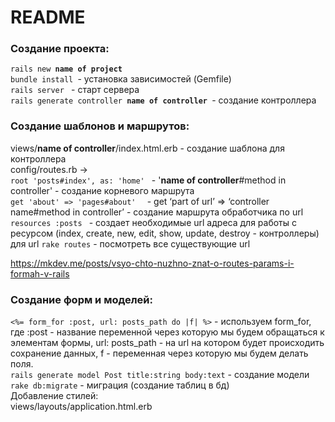 # README
<h3>Cоздание проекта:</h3>
<code>rails new <b>name of project</b></code><br>
<code>bundle install </code>- установка зависимостей (Gemfile)<br>
<code>rails server </code> - старт сервера<br>
<code>rails generate controller <b>name of controller</b> </code>- создание контроллера</li><br>
<h3>Создание шаблонов и маршрутов:</h3>
views/<b>name of controller</b>/index.html.erb - создание шаблона для контроллера <br>
config/routes.rb -> <br>
<code>root 'posts#index', as: 'home' </code>  -  '<b>name of controller</b>#method in controller' - создание корневого маршрута <br>
<code>get 'about' => 'pages#about'  </code>  -   get ‘part of url’ => ‘controller name#method in controller’ - создание маршрута обработчика по url <br>
<code>resources :posts </code> - создает необходимые url адреса для работы с ресурсом (index, create, new, edit, show, update, destroy - контроллеры) для url 
<code>rake routes</code> - посмотреть все существующие url

https://mkdev.me/posts/vsyo-chto-nuzhno-znat-o-routes-params-i-formah-v-rails
<h3>Cоздание форм и моделей:</h3>
<code><%= form_for :post, url: posts_path do |f| %></code> - используем form_for, где :post - название переменной через которую мы будем обращаться к элементам формы, url: posts_path - на url на котором будет происходить сохранение данных, f - переменная через которую мы будем делать поля.<br>
<code>rails generate model Post title:string body:text</code> - создание модели<br>
<code>rake db:migrate</code> - миграция (создание таблиц в бд)<br>
Добавление стилей:<br>
views/layouts/application.html.erb<br>
